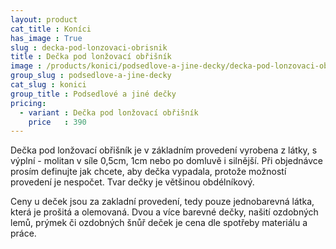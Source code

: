 ```yaml
---
layout: product
cat_title : Koníci
has_image : True
slug : decka-pod-lonzovaci-obrisnik
title : Dečka pod lonžovací obřišník
image : /products/konici/podsedlove-a-jine-decky/decka-pod-lonzovaci-obrisnik.jpg
group_slug : podsedlove-a-jine-decky
cat_slug : konici
group_title : Podsedlové a jiné dečky
pricing:
  - variant : Dečka pod lonžovací obřišník
    price   : 390
---
```


Dečka pod lonžovací obřišník je v základním provedení vyrobena z látky, s výplní - molitan v síle 0,5cm, 1cm nebo po domluvě i silnější.
Při objednávce prosím definujte jak chcete, aby dečka vypadala, protože možností provedení je nespočet.
Tvar dečky je většinou obdélníkový.

Ceny u deček jsou za zakladní provedení, tedy pouze jednobarevná látka, která je prošitá a olemovaná.
Dvou a více barevné dečky, našití ozdobných lemů, prýmek či ozdobných šnůř deček je cena dle spotřeby materiálu a práce.


